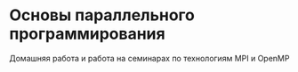 # Основы параллельного программирования

Домашняя работа и работа на семинарах по технологиям MPI и OpenMP
